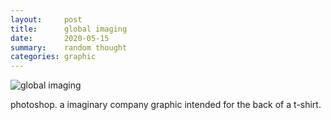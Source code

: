 ```yaml
---
layout:     post
title:      global imaging
date:       2020-05-15
summary:    random thought
categories: graphic
---
```


![global imaging](https://i.imgur.com/IYgjTzX.jpg)

photoshop. a imaginary company graphic intended for the back of a t-shirt.
